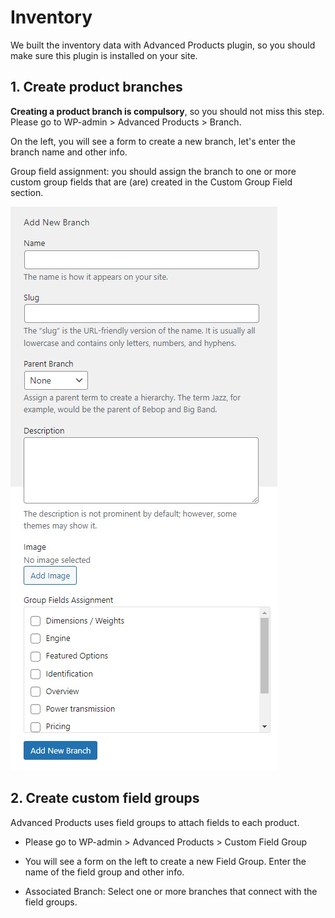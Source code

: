 
# Inventory
We built the inventory data with Advanced Products plugin, so you should make sure this plugin is installed on your site.

## 1. Create product branches
**Creating a product branch is compulsory**, so you should not miss this step. Please go to WP-admin > Advanced Products > Branch.

On the left, you will see a form to create a new branch, let's enter the branch name and other info. 

Group field assignment: you should assign the branch to one or more custom group fields that are (are) created in the Custom Group Field section. 

![Add Branch](./img/add-branch.jpeg)

## 2. Create custom field groups
Advanced Products uses field groups to attach fields to each product. 

* Please go to WP-admin > Advanced Products > Custom Field Group 

* You will see a form on the left to create a new Field Group. Enter the name of the field group and other info. 

* Associated Branch: Select one or more branches that connect with the field groups. 

